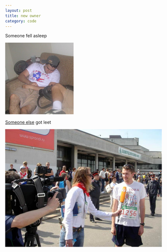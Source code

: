 ```yaml
---
layout: post
title: new owner
category: code
---
```


Someone fell asleep

![sleepy](/assets/adawg.jpg)

[Someone else](mailto:shaneo@avenue6creative.com) got leet

![russia](/assets/russia.jpg)
